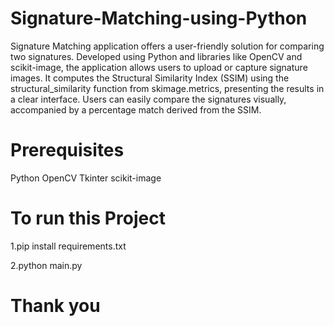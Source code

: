 # Signature-Matching-using-Python

Signature Matching application offers a user-friendly solution for comparing two signatures. Developed using Python and libraries like OpenCV and scikit-image, the application allows users to upload or capture signature images. It computes the Structural Similarity Index (SSIM) using the structural_similarity function from skimage.metrics, presenting the results in a clear interface. Users can easily compare the signatures visually, accompanied by a percentage match derived from the SSIM.

# Prerequisites

Python
OpenCV
Tkinter
scikit-image

# To run this Project
1.pip install requirements.txt

2.python main.py

# Thank you
